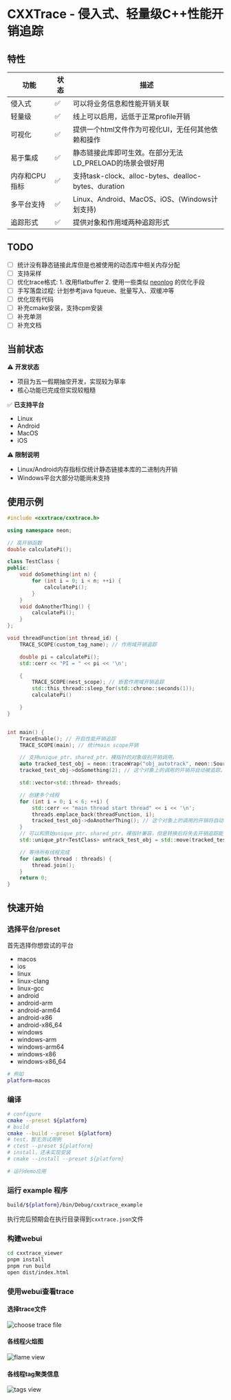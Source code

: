 # CXXTrace - 侵入式、轻量级C++性能开销追踪

## 特性

| 功能 | 状态 | 描述 |
|------|------|------|
| 侵入式 | ✅ | 可以将业务信息和性能开销关联 |
| 轻量级 | ✅ | 线上可以启用，远低于正常profile开销 |
| 可视化 | ✅ | 提供一个html文件作为可视化UI，无任何其他依赖和操作 |
| 易于集成 | ✅ | 静态链接此库即可生效。在部分无法LD_PRELOAD的场景会很好用 |
| 内存和CPU指标 | ✅ | 支持task-clock、alloc-bytes、dealloc-bytes、duration |
| 多平台支持 | ✅ | Linux、Android、MacOS、iOS、(Windows计划支持) |
| 追踪形式 | ✅ | 提供对象和作用域两种追踪形式 |

## TODO
- [ ] 统计没有静态链接此库但是也被使用的动态库中相关内存分配
- [ ] 支持采样
- [ ] 优化trace格式: 1. 改用flatbuffer 2. 使用一些类似 [neonlog](https://github.com/PlatformLab/NanoLog) 的优化手段
- [ ] 手写落盘过程: 计划参考java fqueue、批量写入、双缓冲等
- [ ] 优化现有代码
- [ ] 补充cmake安装，支持cpm安装
- [ ] 补充单测
- [ ] 补充文档

## 当前状态

⚠️ **开发状态**

- 项目为五一假期抽空开发，实现较为草率
- 核心功能已完成但实现较粗糙

✅ **已支持平台**
- Linux
- Android
- MacOS
- iOS

⚠️ **限制说明**
- Linux/Android内存指标仅统计静态链接本库的二进制内开销
- Windows平台大部分功能尚未支持

## 使用示例
```C++
#include <cxxtrace/cxxtrace.h>

using namespace neon;

// 高开销函数
double calculatePi();

class TestClass {
public:
    void doSomething(int n) {
        for (int i = 0; i < n; ++i) {
            calculatePi();
        }
    }
    void doAnotherThing() {
        calculatePi();
    }
};

void threadFunction(int thread_id) {
    TRACE_SCOPE(custom_tag_name); // 作用域开销追踪

    double pi = calculatePi();
    std::cerr << "PI = " << pi << '\n';

    {
        TRACE_SCOPE(nest_scope); // 嵌套作用域开销追踪
        std::this_thread::sleep_for(std::chrono::seconds(1));
        calculatePi()

    }
}


int main() {
    TraceEnable(); // 开启性能开销追踪
    TRACE_SCOPE(main); // 统计main scope开销

    // 支持unique_ptr、shared_ptr、裸指针的对象级别开销调用。
    auto tracked_test_obj = neon::traceWrap("obj_autotrack", neon::SourceLocation::current(), std::make_unique<TestClass>()); // 追踪某个C++对象性能开销
    tracked_test_obj->doSomething(2); // 这个对象上的调用的开销将自动被追踪。

    std::vector<std::thread> threads;

    // 创建多个线程
    for (int i = 0; i < 6; ++i) {
        std::cerr << "main thread start thread" << i << '\n';
        threads.emplace_back(threadFunction, i);
        tracked_test_obj->doAnotherThing(); // 这个对象上的调用的开销将自动被追踪。
    }
    // 可以和原始unique_ptr、shared_ptr、裸指针兼容，但是转换后将失去开销追踪能力
    std::unique_ptr<TestClass> untrack_test_obj = std::move(tracked_test_obj);

    // 等待所有线程完成
    for (auto& thread : threads) {
        thread.join();
    }
    return 0;
}

```

## 快速开始

### 选择平台/preset
首先选择你想尝试的平台
- macos
- ios
- linux
- linux-clang
- linux-gcc
- android
- android-arm
- android-arm64
- android-x86
- android-x86_64
- windows
- windows-arm
- windows-arm64
- windows-x86
- windows-x86_64

```bash
# 例如
platform=macos
```
### 编译
```bash
# configure
cmake --preset ${platform}
# build
cmake --build --preset ${platform}
# test，暂无测试用例
# ctest --preset ${platform}
# install，还未实现安装
# cmake --install --preset ${platform}

# 运行demo应用

```
### 运行 example 程序
```bash
build/${platform}/bin/Debug/cxxtrace_example
```
执行完后预期会在执行目录得到`cxxtrace.json`文件

### 构建webui

```bash
cd cxxtrace_viewer
pnpm install
pnpm run build
open dist/index.html
```

### 使用webui查看trace
#### 选择trace文件
![choose trace file](images/open.png)
#### 各线程火焰图
![flame view](images/flame.png)

#### 各线程tag聚类信息
![tags view](images/tag.png)
